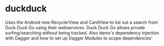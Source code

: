 duckduck
========

Uses the Android new RecyclerView and CardView to list out a search from Duck Duck Go using their webservices.  Duck Duck Go allows private surfing/searching without being tracked.  Also demo's dependency injection with Dagger and how to set up Dagger Modules to scope dependencies'
